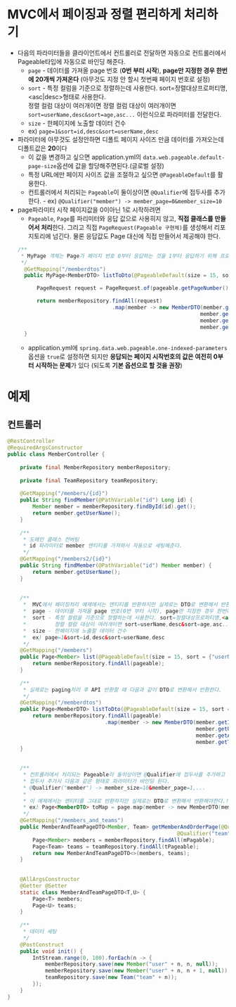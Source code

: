 # MVC에서 페이징과 정렬 편리하게 처리하기
- 다음의 파라미터들을 클라이언트에서 컨트롤러로 전달하면 자동으로 컨트롤러에서 Pageable타입에 자동으로 바인딩 해준다.
  - `page` - 데이터를 가져올 page 번호 (**0번 부터 시작**), **page만 지정한 경우 한번에 20개씩 가져온다** (아무것도 지정 안 할시 첫번째 페이지 번호로 설정)
  - `sort` - 특정 컬럼을 기준으로 정렬하는데 사용한다. sort=정렬대상프로퍼티명,<asc|desc>형태로 사용한다.  
            정렬 컬럼 대상이 여러개이면 정렬 컬럼 대상이 여러개이면 `sort=userName,desc&sort=age,asc...` 이런식으로 파라미터를 전달한다.
  - `size` - 한페이지에 노출할 데이터 건수
  - ex) `page=1&sort=id,desc&sort=userName,desc`
- 파라미터에 아무것도 설정안하면 디폴트 페이지 사이즈 만큼 데이터를 가져오는데 디폴트값은 **20**이다
  - 이 값을 변경하고 싶으면 application.yml의 `data.web.pageable.default-page-size`옵션에 값을 할당해주면된다.(글로벌 설정)
  - 특정 URL에만 페이지 사이즈 값을 조절하고 싶으면 `@PageableDefault`를 활용한다. 
  - 컨트롤러에서 처리되는 `Pageable`이 둘이상이면 `@Qualifier`에 접두사를 추가한다. 
        - ex) `@Qualifier("member") -> member_page=0&member_size=10`
- page파라미터 시작 페이지값을 0이아닌 1로 시작하려면 
  - `Pageable`, `Page`를 파리미터와 응답 값으로 사용히지 않고, **직접 클래스를 만들어서 처리**한다.  그리고 직접 `PageRequest(Pageable 구현체)`를 생성해서 리포지토리에 넘긴다. 물론 응답값도 Page 대신에 직접 만들어서 제공해야 한다.  
  ```java
  /**
   * MyPage 객체는 Page가 페이지 번호 0부터 응답하는 것을 1부터 응답하기 위해 프로그래머가 직접 구현한 클래스 
   */
    @GetMapping("/memberdtos")
    public MyPage<MemberDTO> listToDto(@PageableDefault(size = 15, sort = {"userName"})Pageable pageable) {

        PageRequest request = PageRequest.of(pageable.getPageNumber() - 1, pageable.getPageSize());

        return memberRepository.findAll(request)
                                .map(member -> new MemberDTO(member.getId(), 
                                                            member.getUserName(),
                                                            member.getAge(),
                                                            member.getTeam() == null ? null : member.getTeam().getName()));
    }
  ```
  - application.yml에 `spring.data.web.pageable.one-indexed-parameters` 옵션을 `true`로 설정하면 되지만 **응답되는 페이지 시작번호의 값은 여전히 0부터 시작하는 문제**가 있다 (되도록 **기본 옵션으로 할 것을 권장**)

# 예제
## 컨트롤러 
```java
@RestController
@RequiredArgsConstructor
public class MemberController {
    
    private final MemberRepository memberRepository;
    
    private final TeamRepository teamRepository;
    
    @GetMapping("/members/{id}")
    public String findMember(@PathVariable("id") Long id) {
        Member member = memberRepository.findById(id).get();
        return member.getUserName();
    }
    
    /**
     * 도메인 클래스 컨버팅
     * id 파라미터로 member 엔티티를 가져와서 자동으로 세팅해준다.
     */
    @GetMapping("/members2/{id}")
    public String findMember(@PathVariable("id") Member member) {
        return member.getUserName();
    }
    
    
    /**
     *  MVC에서 페이징처리 예제에서는 엔티티를 반환하지만 실제로는 DTO로 변환해서 반환하자!!!
     *  page - 데이터를 가져올 page 번호(0번 부터 시작), page만 지정한 경우 한번에 20개씩 가져온다(아무것도 지정안할시 첫번째 페이지 번호로 설정)
     *  sort - 특정 컬럼을 기준으로 정렬하는데 사용한다. sort=정렬대상프로퍼티명,<asc,desc>형태로 사용한다.
     *         정렬 컬럼 대상이 여러개이면 sort=userName,desc&sort=age,asc... 이런식으로 넘긴다
     *  size - 한페이지에 노출할 데이터 건수
     *  ex) page=1&sort=id,desc&sort=userName,desc
     */
    @GetMapping("/members")
    public Page<Member> list(@PageableDefault(size = 15, sort = {"userName"})Pageable pageable) {
        return memberRepository.findAll(pageable);
    }
    
    /**
     * 실제로는 paging처리 후 API 반환할 때 다음과 같이 DTO로 변환해서 반환한다.
     */
    @GetMapping("/memberdtos")
    public Page<MemberDTO> listToDto(@PageableDefault(size = 15, sort = {"userName"})Pageable pageable) {
        return memberRepository.findAll(pageable)
                               .map(member -> new MemberDTO(member.getId(), 
                                                            member.getUserName(),
                                                            member.getAge(),
                                                            member.getTeam() == null ? null : member.getTeam().getName()));
    }
    
    
    /**
     * 컨트롤러에서 처리되는 Pageable이 둘이상이면 @Qualifier에 접두사를 추가하고
     * 접두사 추가시 다음과 같은 형태로 파라미터가 바인딩 된다.
     * @Qualifier("member") -> member_size=10&member_page=1,...
     * 
     * 이 예제에서는 엔티티를 그대로 반환하지만 실제로는 DTO로 변환해서 반환해야한다.!!!!!!!!! 중요!!!!!!!!!!
     * ex) Page<MemberDTO> toMap = page.map(member -> new MemberDTO(member.getId(), member.getUserName(), member.getTeam().getName()));
     */
    @GetMapping("/members_and_teams")
    public MemberAndTeamPageDTO<Member, Team> getMemberAndOrderPage(@Qualifier("member") Pageable mPagable, 
                                                      @Qualifier("team") Pageable tPageable) {
        Page<Member> members = memberRepository.findAll(mPagable);
        Page<Team> teams = teamRepository.findAll(tPageable);
        return new MemberAndTeamPageDTO<>(members, teams);
    }
    
    
    @AllArgsConstructor
    @Getter @Setter
    static class MemberAndTeamPageDTO<T,U> {
        Page<T> members;
        Page<U> teams;
    }
    
    /**
     * 데이터 세팅
     */
    @PostConstruct
    public void init() {
        IntStream.range(0, 100).forEach(n -> {
            memberRepository.save(new Member("user" + n, n, null));
            memberRepository.save(new Member("user" + n, n + 1, null));
            teamRepository.save(new Team("team" + n));
        });
    }
}
```